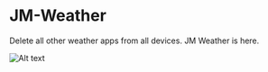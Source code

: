 # JM-Weather
Delete all other weather apps from all devices. JM Weather is here.

![Alt text](/relative/path/to/img.jpg?raw=true "Optional Title")
